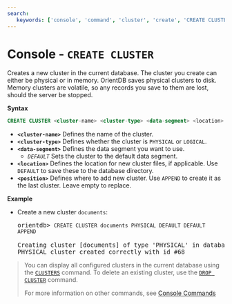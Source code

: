 ```yaml
---
search:
   keywords: ['console', 'command', 'cluster', 'create', 'CREATE CLUSTER']
---
```


<!-- proofread 2015-01-07 SAM -->

# Console - `CREATE CLUSTER`

Creates a new cluster in the current database. The cluster you create can either be physical or  in memory. OrientDB saves physical clusters to disk. Memory clusters are volatile, so any records you save to them are lost, should the server be stopped.

**Syntax**

```sql
CREATE CLUSTER <cluster-name> <cluster-type> <data-segment> <location> [<position>]
```

- **`<cluster-name>`** Defines the name of the cluster.
- **`<cluster-type>`** Defines whether the cluster is `PHYSICAL` or `LOGICAL`.
- **`<data-segment>`** Defines the data segment you want to use.
  - *`DEFAULT`* Sets the cluster to the default data segment.
- **`<location>`** Defines the location for new cluster files, if applicable.  Use `DEFAULT` to save these to the database directory.
- **`<position>`** Defines where to add new cluster.  Use `APPEND` to create it as the last cluster. Leave empty to replace.

**Example**

- Create a new cluster `documents`:

  <pre>
  orientdb> <code class="lang-sql userinput">CREATE CLUSTER documents PHYSICAL DEFAULT DEFAULT APPEND</code>

  Creating cluster [documents] of type 'PHYSICAL' in database demo as last one...
  PHYSICAL cluster created correctly with id #68
  </pre>


>You can display all configured clusters in the current database using the [`CLUSTERS`](Console-Command-Clusters.md) command.  To delete an existing cluster, use the [`DROP CLUSTER`](Console-Command-Drop-Cluster.md) command.
>
>For more information on other commands, see [Console Commands](Console-Commands.md)
